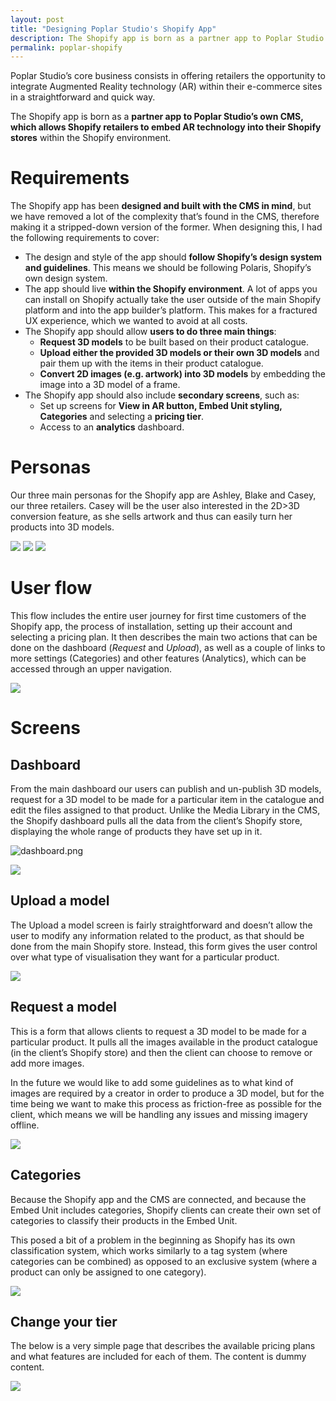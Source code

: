 ```yaml
---
layout: post
title: "Designing Poplar Studio's Shopify App"
description: The Shopify app is born as a partner app to Poplar Studio’s own CMS, which allows Shopify retailers to embed AR technology into their Shopify stores within the Shopify environment.
permalink: poplar-shopify
---
```


Poplar Studio’s core business consists in offering retailers the opportunity to integrate Augmented Reality technology (AR) within their e-commerce sites in a straightforward and quick way.

The Shopify app is born as a **partner app to Poplar Studio’s own CMS, which allows Shopify retailers to embed AR technology into their Shopify stores** within the Shopify environment.

# Requirements

The Shopify app has been **designed and built with the CMS in mind**, but we have removed a lot of the complexity that’s found in the CMS, therefore making it a stripped-down version of the former. When designing this, I had the following requirements to cover:

- The design and style of the app should **follow Shopify’s design system and guidelines**. This means we should be following Polaris, Shopify’s own design system.
- The app should live **within the Shopify environment**. A lot of apps you can install on Shopify actually take the user outside of the main Shopify platform and into the app builder’s platform. This makes for a fractured UX experience, which we wanted to avoid at all costs.
- The Shopify app should allow **users to do three main things**:
    - **Request 3D models** to be built based on their product catalogue.
    - **Upload either the provided 3D models or their own 3D models** and pair them up with the items in their product catalogue.
    - **Convert 2D images (e.g. artwork) into 3D models** by embedding the image into a 3D model of a frame.
- The Shopify app should also include **secondary screens**, such as:
    - Set up screens for **View in AR button, Embed Unit styling, Categories** and selecting a **pricing tier**.
    - Access to an **analytics** dashboard.

# Personas

Our three main personas for the Shopify app are Ashley, Blake and Casey, our three retailers. Casey will be the user also interested in the 2D>3D conversion feature, as she sells artwork and thus can easily turn her products into 3D models.

![](images/case_studies/poplar-personas/ashley.png)
![](images/case_studies/poplar-personas/blake.png)
![](images/case_studies/poplar-personas/casey.png)

# User flow

This flow includes the entire user journey for first time customers of the Shopify app, the process of installation, setting up their account and selecting a pricing plan. It then describes the main two actions that can be done on the dashboard (*Request* and *Upload*), as well as a couple of links to more settings (Categories) and other features (Analytics), which can be accessed through an upper navigation.

![](images/case_studies/poplar-shopify/user-flow.png)

# Screens

## Dashboard

From the main dashboard our users can publish and un-publish 3D models, request for a 3D model to be made for a particular item in the catalogue and edit the files assigned to that product. Unlike the Media Library in the CMS, the Shopify dashboard pulls all the data from the client’s Shopify store, displaying the whole range of products they have set up in it.

![dashboard.png](images/case_studies/poplar-shopify/dashboard-.png)

![](images/case_studies/poplar-shopify/dashboard-help.png)

## Upload a model

The Upload a model screen is fairly straightforward and doesn’t allow the user to modify any information related to the product, as that should be done from the main Shopify store. Instead, this form gives the user control over what type of visualisation they want for a particular product.

![](images/case_studies/poplar-shopify/upload-a-model.png)

## Request a model

This is a form that allows clients to request a 3D model to be made for a particular product. It pulls all the images available in the product catalogue (in the client’s Shopify store) and then the client can choose to remove or add more images.

In the future we would like to add some guidelines as to what kind of images are required by a creator in order to produce a 3D model, but for the time being we want to make this process as friction-free as possible for the client, which means we will be handling any issues and missing imagery offline.

![](images/case_studies/poplar-shopify/request-a-model.png)

## Categories

Because the Shopify app and the CMS are connected, and because the Embed Unit includes categories, Shopify clients can create their own set of categories to classify their products in the Embed Unit.

This posed a bit of a problem in the beginning as Shopify has its own classification system, which works similarly to a tag system (where categories can be combined) as opposed to an exclusive system (where a product can only be assigned to one category).

![](images/case_studies/poplar-shopify/categoriess.png)

## Change your tier

The below is a very simple page that describes the available pricing plans and what features are included for each of them. The content is dummy content.

![](images/case_studies/poplar-shopify/change-your-plan.png)
